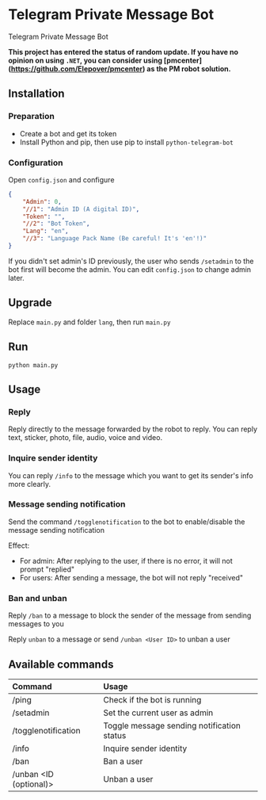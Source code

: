 # Telegram Private Message Bot

Telegram Private Message Bot

**This project has entered the status of random update. If you have no opinion on using `.NET`, you can consider using [pmcenter] (https://github.com/Elepover/pmcenter) as the PM robot solution.**

## Installation

### Preparation
* Create a bot and get its token
* Install Python and pip, then use pip to install `python-telegram-bot`

### Configuration
Open `config.json` and configure
```json
{
    "Admin": 0,
    "//1": "Admin ID (A digital ID)",
    "Token": "",
    "//2": "Bot Token",
    "Lang": "en",
    "//3": "Language Pack Name (Be careful! It's 'en'!)"
}
```
If you didn't set admin's ID previously, the user who sends `/setadmin` to the bot first will become the admin. You can edit `config.json` to change admin later.

## Upgrade
Replace `main.py` and folder `lang`, then run `main.py`

## Run
```
python main.py
```

## Usage

### Reply
Reply directly to the message forwarded by the robot to reply. You can reply text, sticker, photo, file, audio, voice and video.

### Inquire sender identity
You can reply `/info` to the message which you want to get its sender's info more clearly.

### Message sending notification
Send the command `/togglenotification` to the bot to enable/disable the message sending notification

Effect:
* For admin: After replying to the user, if there is no error, it will not prompt "replied"
* For users: After sending a message, the bot will not reply "received"

### Ban and unban
Reply `/ban` to a message to block the sender of the message from sending messages to you

Reply `unban` to a message or send `/unban <User ID>` to unban a user

## Available commands
| Command                | Usage                                      |
| :---                   | :---                                       |
| /ping                  | Check if the bot is running                |
| /setadmin              | Set the current user as admin              |
| /togglenotification    | Toggle message sending notification status |
| /info                  | Inquire sender identity                    |
| /ban                   | Ban a user                                 |
| /unban <ID (optional)> | Unban a user                               |
